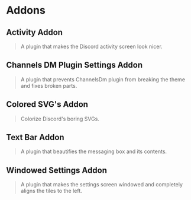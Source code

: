 # Addons

## Activity Addon

> A plugin that makes the Discord activity screen look nicer.

## Channels DM Plugin Settings Addon

> A plugin that prevents ChannelsDm plugin from breaking the theme and fixes broken parts.

## Colored SVG's Addon

> Colorize Discord's boring SVGs.

## Text Bar Addon

> A plugin that beautifies the messaging box and its contents.

## Windowed Settings Addon

> A plugin that makes the settings screen windowed and completely aligns the tiles to the left.
